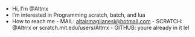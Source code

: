 -  Hi, I’m @Altrrx
-  I’m interested in Programming scratch, batch, and lua
-  How to reach me  - MAIL: altairmaglianesi@hotmail.com - SCRATCH: @Altrrx or scratch.mit.edu/users/Altrrx - GITHUB: youre already in it lel

<!---
Altrrx/Altrrx is a ✨ special ✨ repository because its `README.md` (this file) appears on your GitHub profile.
You can click the Preview link to take a look at your changes.
--->
